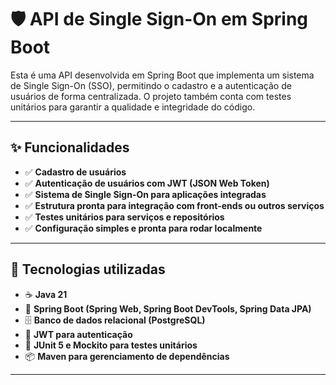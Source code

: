 # 🛡️ API de Single Sign-On em Spring Boot

Esta é uma API desenvolvida em Spring Boot que implementa um sistema de Single Sign-On (SSO), permitindo o cadastro e a autenticação de usuários de forma centralizada.
O projeto também conta com testes unitários para garantir a qualidade e integridade do código.

---

## ✨ Funcionalidades

- ✅ **Cadastro de usuários**
- ✅ **Autenticação de usuários com JWT (JSON Web Token)**
- ✅ **Sistema de Single Sign-On para aplicações integradas**
- ✅ **Estrutura pronta para integração com front-ends ou outros serviços**
- ✅ **Testes unitários para serviços e repositórios**
- ✅ **Configuração simples e pronta para rodar localmente**

---

## 🚀 Tecnologias utilizadas

- ☕ **Java 21**
- 🌱 **Spring Boot (Spring Web, Spring Boot DevTools, Spring Data JPA)**
- 🗄️ **Banco de dados relacional (PostgreSQL)**
- 🔑 **JWT para autenticação**
- 🧪 **JUnit 5 e Mockito para testes unitários**
- 📦 **Maven para gerenciamento de dependências**

---
